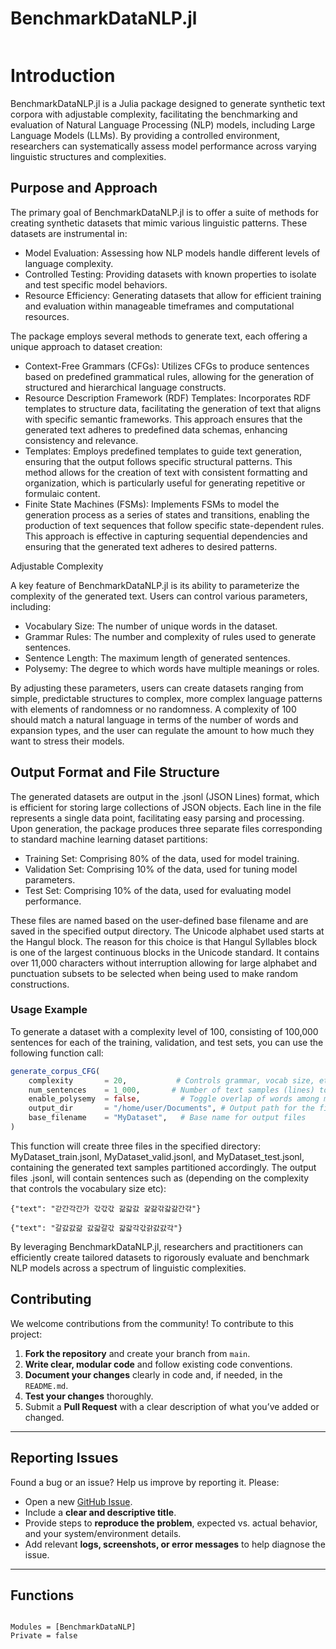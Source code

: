 # BenchmarkDataNLP.jl

```@contents

```

# Introduction

BenchmarkDataNLP.jl is a Julia package designed to generate synthetic text corpora with adjustable complexity, facilitating the benchmarking and evaluation of Natural Language Processing (NLP) models, including Large Language Models (LLMs). By providing a controlled environment, researchers can systematically assess model performance across varying linguistic structures and complexities.

## Purpose and Approach

The primary goal of BenchmarkDataNLP.jl is to offer a suite of methods for creating synthetic datasets that mimic various linguistic patterns. These datasets are instrumental in:

  - Model Evaluation: Assessing how NLP models handle different levels of language complexity.
  - Controlled Testing: Providing datasets with known properties to isolate and test specific model behaviors.
  - Resource Efficiency: Generating datasets that allow for efficient training and evaluation within manageable timeframes and computational resources.

The package employs several methods to generate text, each offering a unique approach to dataset creation:

  - Context-Free Grammars (CFGs): Utilizes CFGs to produce sentences based on predefined grammatical rules, allowing for the generation of structured and hierarchical language constructs.
  - Resource Description Framework (RDF) Templates: Incorporates RDF templates to structure data, facilitating the generation of text that aligns with specific semantic frameworks. This approach ensures that the generated text adheres to predefined data schemas, enhancing consistency and relevance.
  - Templates: Employs predefined templates to guide text generation, ensuring that the output follows specific structural patterns. This method allows for the creation of text with consistent formatting and organization, which is particularly useful for generating repetitive or formulaic content.
  - Finite State Machines (FSMs): Implements FSMs to model the generation process as a series of states and transitions, enabling the production of text sequences that follow specific state-dependent rules. This approach is effective in capturing sequential dependencies and ensuring that the generated text adheres to desired patterns.

Adjustable Complexity

A key feature of BenchmarkDataNLP.jl is its ability to parameterize the complexity of the generated text. Users can control various parameters, including:

  - Vocabulary Size: The number of unique words in the dataset.
  - Grammar Rules: The number and complexity of rules used to generate sentences.
  - Sentence Length: The maximum length of generated sentences.
  - Polysemy: The degree to which words have multiple meanings or roles.

By adjusting these parameters, users can create datasets ranging from simple, predictable structures to complex, more complex language patterns with elements of randomness or no randomness.
A complexity of 100 should match a natural language in terms of the number of words and expansion types, and the user can regulate the amount to how much they want to stress their models.

## Output Format and File Structure

The generated datasets are output in the .jsonl (JSON Lines) format, which is efficient for storing large collections of JSON objects. Each line in the file represents a single data point, facilitating easy parsing and processing.
Upon generation, the package produces three separate files corresponding to standard machine learning dataset partitions:

  - Training Set: Comprising 80% of the data, used for model training.
  - Validation Set: Comprising 10% of the data, used for tuning model parameters.
  - Test Set: Comprising 10% of the data, used for evaluating model performance.

These files are named based on the user-defined base filename and are saved in the specified output directory. The Unicode alphabet used starts at the Hangul block. The reason for this choice is that Hangul Syllables block is one of the largest continuous blocks in the Unicode standard. It contains over 11,000 characters without interruption allowing for large alphabet and punctuation subsets to be selected when being used to make random constructions.

### Usage Example

To generate a dataset with a complexity level of 100, consisting of 100,000 sentences for each of the training, validation, and test sets, you can use the following function call:

```julia
generate_corpus_CFG(
    complexity       = 20,           # Controls grammar, vocab size, etc.
    num_sentences    = 1_000,       # Number of text samples (lines) to generate for each file
    enable_polysemy  = false,         # Toggle overlap of words among multiple roles
    output_dir       = "/home/user/Documents", # Output path for the files
    base_filename    = "MyDataset",   # Base name for output files
)
```

This function will create three files in the specified directory: MyDataset_train.jsonl, MyDataset_valid.jsonl, and MyDataset_test.jsonl, containing the generated text samples partitioned accordingly.
The output files .jsonl, will contain sentences such as (depending on the complexity that controls the vocabulary size etc):
```
{"text": "갇간각간가 갃갃갃 갊갋갌 갍갊갂갋갊간갂"}

{"text": "갈갌갌갊 갌갋갈갃 갋갋각갃갉갌갌각"}
```

By leveraging BenchmarkDataNLP.jl, researchers and practitioners can efficiently create tailored datasets to rigorously evaluate and benchmark NLP models across a spectrum of linguistic complexities.


## Contributing

We welcome contributions from the community! To contribute to this project:

1. **Fork the repository** and create your branch from `main`.
2. **Write clear, modular code** and follow existing code conventions.
3. **Document your changes** clearly in code and, if needed, in the `README.md`.
4. **Test your changes** thoroughly.
5. Submit a **Pull Request** with a clear description of what you’ve added or changed.

---

## Reporting Issues

Found a bug or an issue? Help us improve by reporting it. Please:

- Open a new [GitHub Issue](https://github.com/mantzaris/BenchmarkDataNLP.jl/issues).
- Include a **clear and descriptive title**.
- Provide steps to **reproduce the problem**, expected vs. actual behavior, and your system/environment details.
- Add relevant **logs, screenshots, or error messages** to help diagnose the issue.

---


## Functions

```@index
```

```@autodocs
Modules = [BenchmarkDataNLP]
Private = false
```

